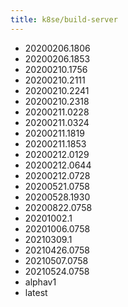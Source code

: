 ```yaml
---
title: k8se/build-server
---
```

- 20200206.1806
- 20200206.1853
- 20200210.1756
- 20200210.2111
- 20200210.2241
- 20200210.2318
- 20200211.0228
- 20200211.0324
- 20200211.1819
- 20200211.1853
- 20200212.0129
- 20200212.0644
- 20200212.0728
- 20200521.0758
- 20200528.1930
- 20200822.0758
- 20201002.1
- 20201006.0758
- 20210309.1
- 20210426.0758
- 20210507.0758
- 20210524.0758
- alphav1
- latest
